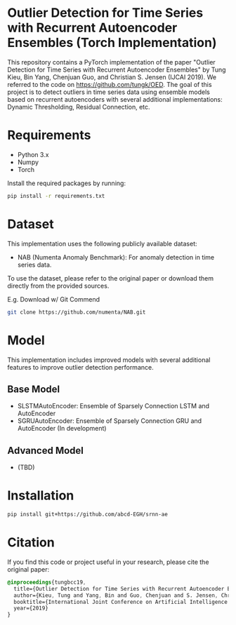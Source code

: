 # Outlier Detection for Time Series with Recurrent Autoencoder Ensembles (Torch Implementation)
This repository contains a PyTorch implementation of the paper "Outlier Detection for Time Series with Recurrent Autoencoder Ensembles" by Tung Kieu, Bin Yang, Chenjuan Guo, and Christian S. Jensen (IJCAI 2019). We referred to the code on https://github.com/tungk/OED. The goal of this project is to detect outliers in time series data using ensemble models based on recurrent autoencoders with several additional implementations: Dynamic Thresholding, Residual Connection, etc.

# Requirements
- Python 3.x
- Numpy
- Torch

Install the required packages by running:
```bash
pip install -r requirements.txt
```

# Dataset
This implementation uses the following publicly available dataset:
- NAB (Numenta Anomaly Benchmark): For anomaly detection in time series data.

To use the dataset, please refer to the original paper or download them directly from the provided sources.

E.g. Download w/ Git Commend
```bash
git clone https://github.com/numenta/NAB.git
```

# Model
This implementation includes improved models with several additional features to improve outlier detection performance.

## Base Model
- SLSTMAutoEncoder: Ensemble of Sparsely Connection LSTM and AutoEncoder
- SGRUAutoEncoder: Ensemble of Sparsely Connection GRU and AutoEncoder (In development)

## Advanced Model
- (TBD)

# Installation
```bash
pip install git+https://github.com/abcd-EGH/srnn-ae
```

# Citation
If you find this code or project useful in your research, please cite the original paper:
```scss
@inproceedings{tungbcc19,
  title={Outlier Detection for Time Series with Recurrent Autoencoder Ensembles},
  author={Kieu, Tung and Yang, Bin and Guo, Chenjuan and S. Jensen, Christian},
  booktitle={International Joint Conference on Artificial Intelligence (IJCAI '19)},
  year={2019}
}
```